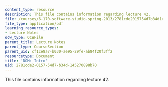 ```yaml
---
content_type: resource
description: This file contains information regarding lecture 42.
file: /courses/6-170-software-studio-spring-2013/2781cde2015754d7b34d145270898b70_MIT6_170S13_42-dom-intro.pdf
file_type: application/pdf
learning_resource_types:
- Lecture Notes
ocw_type: OCWFile
parent_title: Lecture Notes
parent_type: CourseSection
parent_uid: cf1ce8a7-b030-ae95-29fe-ab84f20f3ff2
resourcetype: Document
title: 'DOM: Intro'
uid: 2781cde2-0157-54d7-b34d-145270898b70
---
```

This file contains information regarding lecture 42.

